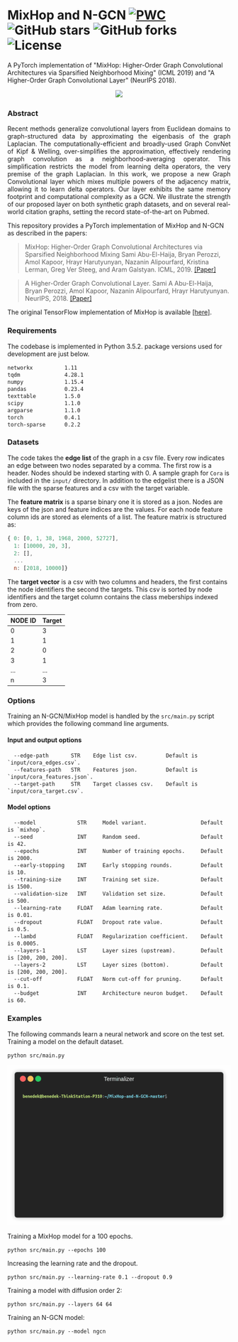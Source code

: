 MixHop and N-GCN
[![PWC](https://img.shields.io/endpoint.svg?url=https://paperswithcode.com/badge/mixhop-higher-order-graph-convolution/node-classification-on-citeseer)](https://paperswithcode.com/sota/node-classification-on-citeseer?p=mixhop-higher-order-graph-convolution)
![GitHub stars](https://img.shields.io/github/stars/benedekrozemberczki/awesome-graph-embedding.svg?style=plastic)
![GitHub forks](https://img.shields.io/github/forks/benedekrozemberczki/awesome-graph-embedding.svg?color=blue&style=plastic)
![License](https://img.shields.io/github/license/benedekrozemberczki/awesome-graph-embedding.svg?color=blue&style=plastic)
============================================
A PyTorch implementation of "MixHop: Higher-Order Graph Convolutional Architectures via Sparsified Neighborhood Mixing" (ICML 2019) and "A Higher-Order Graph Convolutional Layer" (NeurIPS 2018).
<p align="center">
  <img width="800" src="mixhop1.jpg">
</p>

### Abstract

<p align="justify">
Recent methods generalize convolutional layers from Euclidean domains to graph-structured data by approximating the eigenbasis of the graph Laplacian. The computationally-efficient and broadly-used Graph ConvNet of Kipf & Welling, over-simplifies the approximation, effectively rendering graph convolution as a neighborhood-averaging operator. This simplification restricts the model from learning delta operators, the very premise of the graph Laplacian.  In this work, we propose a new Graph Convolutional layer which mixes multiple powers of the adjacency matrix, allowing it to learn delta operators. Our layer exhibits the same memory footprint and computational complexity as a GCN. We illustrate the strength of our proposed layer on both synthetic graph datasets, and on several real-world citation graphs, setting the record state-of-the-art on Pubmed.</p>

This repository provides a PyTorch implementation of MixHop and N-GCN as described in the papers:

> MixHop: Higher-Order Graph Convolutional Architectures via Sparsified Neighborhood Mixing
> Sami Abu-El-Haija, Bryan Perozzi, Amol Kapoor, Hrayr Harutyunyan, Nazanin Alipourfard, Kristina Lerman, Greg Ver Steeg, and Aram Galstyan.
> ICML, 2019.
> [[Paper]](https://arxiv.org/pdf/1905.00067.pdf)

> A Higher-Order Graph Convolutional Layer.
> Sami A Abu-El-Haija, Bryan Perozzi, Amol Kapoor, Nazanin Alipourfard, Hrayr Harutyunyan.
> NeurIPS, 2018.
> [[Paper]](http://sami.haija.org/papers/high-order-gc-layer.pdf)

The original TensorFlow implementation of MixHop is available [[here]](https://github.com/samihaija/mixhop).

### Requirements
The codebase is implemented in Python 3.5.2. package versions used for development are just below.
```
networkx          1.11
tqdm              4.28.1
numpy             1.15.4
pandas            0.23.4
texttable         1.5.0
scipy             1.1.0
argparse          1.1.0
torch             0.4.1
torch-sparse      0.2.2
```
### Datasets

The code takes the **edge list** of the graph in a csv file. Every row indicates an edge between two nodes separated by a comma. The first row is a header. Nodes should be indexed starting with 0. A sample graph for `Cora` is included in the  `input/` directory. In addition to the edgelist there is a JSON file with the sparse features and a csv with the target variable.

The **feature matrix** is a sparse binary one it is stored as a json. Nodes are keys of the json and feature indices are the values. For each node feature column ids are stored as elements of a list. The feature matrix is structured as:

```javascript
{ 0: [0, 1, 38, 1968, 2000, 52727],
  1: [10000, 20, 3],
  2: [],
  ...
  n: [2018, 10000]}
```
The **target vector** is a csv with two columns and headers, the first contains the node identifiers the second the targets. This csv is sorted by node identifiers and the target column contains the class meberships indexed from zero. 

| **NODE ID**| **Target** |
| --- | --- |
| 0 | 3 |
| 1 | 1 |
| 2 | 0 |
| 3 | 1 |
| ... | ... |
| n | 3 |

### Options
Training an N-GCN/MixHop model is handled by the `src/main.py` script which provides the following command line arguments.

#### Input and output options
```
  --edge-path       STR    Edge list csv.         Default is `input/cora_edges.csv`.
  --features-path   STR    Features json.         Default is `input/cora_features.json`.
  --target-path     STR    Target classes csv.    Default is `input/cora_target.csv`.
```
#### Model options
```
  --model             STR     Model variant.                 Default is `mixhop`.               
  --seed              INT     Random seed.                   Default is 42.
  --epochs            INT     Number of training epochs.     Default is 2000.
  --early-stopping    INT     Early stopping rounds.         Default is 10.
  --training-size     INT     Training set size.             Default is 1500.
  --validation-size   INT     Validation set size.           Default is 500.
  --learning-rate     FLOAT   Adam learning rate.            Default is 0.01.
  --dropout           FLOAT   Dropout rate value.            Default is 0.5.
  --lambd             FLOAT   Regularization coefficient.    Default is 0.0005.
  --layers-1          LST     Layer sizes (upstream).        Default is [200, 200, 200]. 
  --layers-2          LST     Layer sizes (bottom).          Default is [200, 200, 200].
  --cut-off           FLOAT   Norm cut-off for pruning.      Default is 0.1.
  --budget            INT     Architecture neuron budget.    Default is 60.
```
### Examples
The following commands learn a neural network and score on the test set. Training a model on the default dataset.
```
python src/main.py
```
<p align="center">
<img style="float: center;" src="mixhop.gif">
</p>

Training a MixHop model for a 100 epochs.
```
python src/main.py --epochs 100
```
Increasing the learning rate and the dropout.
```
python src/main.py --learning-rate 0.1 --dropout 0.9
```
Training a model with diffusion order 2:
```
python src/main.py --layers 64 64
```
Training an N-GCN model:
```
python src/main.py --model ngcn
```
